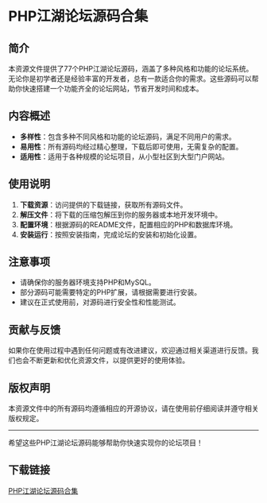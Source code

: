 # PHP江湖论坛源码合集

## 简介
本资源文件提供了77个PHP江湖论坛源码，涵盖了多种风格和功能的论坛系统。无论你是初学者还是经验丰富的开发者，总有一款适合你的需求。这些源码可以帮助你快速搭建一个功能齐全的论坛网站，节省开发时间和成本。

## 内容概述
- **多样性**：包含多种不同风格和功能的论坛源码，满足不同用户的需求。
- **易用性**：所有源码均经过精心整理，下载后即可使用，无需复杂的配置。
- **适用性**：适用于各种规模的论坛项目，从小型社区到大型门户网站。

## 使用说明
1. **下载资源**：访问提供的下载链接，获取所有源码文件。
2. **解压文件**：将下载的压缩包解压到你的服务器或本地开发环境中。
3. **配置环境**：根据源码的README文件，配置相应的PHP和数据库环境。
4. **安装运行**：按照安装指南，完成论坛的安装和初始化设置。

## 注意事项
- 请确保你的服务器环境支持PHP和MySQL。
- 部分源码可能需要特定的PHP扩展，请根据需要进行安装。
- 建议在正式使用前，对源码进行安全性和性能测试。

## 贡献与反馈
如果你在使用过程中遇到任何问题或有改进建议，欢迎通过相关渠道进行反馈。我们也会不断更新和优化资源文件，以提供更好的使用体验。

## 版权声明
本资源文件中的所有源码均遵循相应的开源协议，请在使用前仔细阅读并遵守相关版权规定。

---

希望这些PHP江湖论坛源码能够帮助你快速实现你的论坛项目！

## 下载链接

[PHP江湖论坛源码合集](https://pan.quark.cn/s/0726feb8a29f)